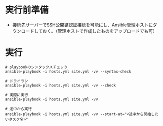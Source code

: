 # 実行前準備

- 接続先サーバーでSSH公開鍵認証接続を可能にし、Ansible管理ホストにダウンロードしておく。（管理ホストで作成したものをアップロードでも可）

# 実行

```
# playbookのシンタックスチェック
ansible-playbook -i hosts.yml site.yml -vv --syntax-check

# ドライラン
ansible-playbook -i hosts.yml site.yml -vv --check

# 実際に実行
ansible-playbook -i hosts.yml site.yml -vv

# 途中から実行
ansible-playbook -i hosts.yml site.yml -vv --start-at="<途中から開始したいタスク名>"
```